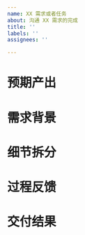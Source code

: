 ```yaml
---
name: XX 需求或者任务
about: 沟通 XX 需求的完成
title: ''
labels: ''
assignees: ''

---
```


#  预期产出

#  需求背景

#  细节拆分

#  过程反馈

#   交付结果
